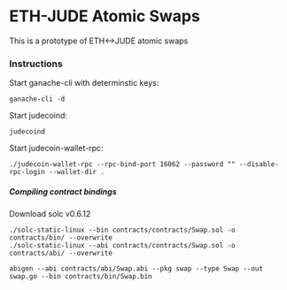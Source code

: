 # ETH-JUDE Atomic Swaps

This is a prototype of ETH<->JUDE atomic swaps

### Instructions

Start ganache-cli with determinstic keys:
```
ganache-cli -d
```

Start judecoind:
```
judecoind
```

Start judecoin-wallet-rpc:
```
./judecoin-wallet-rpc --rpc-bind-port 16062 --password "" --disable-rpc-login --wallet-dir .
```

##### Compiling contract bindings

Download solc v0.6.12

```
./solc-static-linux --bin contracts/contracts/Swap.sol -o contracts/bin/ --overwrite
./solc-static-linux --abi contracts/contracts/Swap.sol -o contracts/abi/ --overwrite
```

```
abigen --abi contracts/abi/Swap.abi --pkg swap --type Swap --out swap.go --bin contracts/bin/Swap.bin 
```